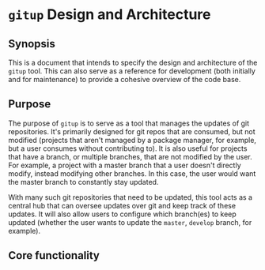 # `gitup` Design and Architecture

## Synopsis

This is a document that intends to specify the design and architecture of
the `gitup` tool. This can also serve as a reference for development (both
initially and for maintenance) to provide a cohesive overview of the code
base.

## Purpose

The purpose of `gitup` is to serve as a tool that manages the updates of
git repositories. It's primarily designed for git repos that are
consumed, but not modified (projects that aren't managed by a package manager,
for example, but a user consumes without contributing to). It is also useful
for projects that have a branch, or multiple branches, that are not modified
by the user. For example, a project with a master branch that a user doesn't
directly modify, instead modifying other branches. In this case, the user would
want the master branch to constantly stay updated.

With many such git repositories that need to be updated, this tool acts as a
central hub that can oversee updates over git and keep track of these updates.
It will also allow users to configure which branch(es) to keep updated (whether
the user wants to update the `master`, `develop` branch, for example).

## Core functionality
